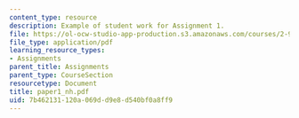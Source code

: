 ```yaml
---
content_type: resource
description: Example of student work for Assignment 1.
file: https://ol-ocw-studio-app-production.s3.amazonaws.com/courses/2-964-economics-of-marine-transportation-industries-fall-2006/7b462131120a069dd9e8d540bf0a8ff9_paper1_nh.pdf
file_type: application/pdf
learning_resource_types:
- Assignments
parent_title: Assignments
parent_type: CourseSection
resourcetype: Document
title: paper1_nh.pdf
uid: 7b462131-120a-069d-d9e8-d540bf0a8ff9
---
```

